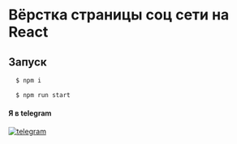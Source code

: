 # Вёрстка страницы соц сети на React


## Запуск

```bash
  $ npm i
```

```bash
  $ npm run start
```

#### Я в telegram
[![telegram](https://img.shields.io/badge/Telegram-2CA5E0?style=for-the-badge&logo=telegram&logoColor=white)](https://t.me/e_suloev)
